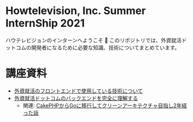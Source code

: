 # Howtelevision, Inc. Summer InternShip 2021

ハウテレビジョンのインターンへようこそ 🎉
このリポジトリでは、外資就活ドットコムの開発者になるために必要な知識、技術についてまとめています。

# 講座資料
- [外資就活のフロントエンドで使用している技術について](https://docs.google.com/presentation/d/1cC9KDCOJXbcFOSUni0zTP3yOIcodDwT3K6POG7zrqpQ/edit)
- [外資就活ドットコムのバックエンドを完全に理解する](https://docs.google.com/presentation/d/1cOeL5X1wYmGRy7bsLP13uEj-P2x_P4oYMTKG5ZcG7l4/edit)
  - 関連: [CakePHPからGoに移行してクリーンアーキテクチャ目指し2年経った話](https://qiita.com/bumcru0310/items/e558aa15d9937c8f4241)
